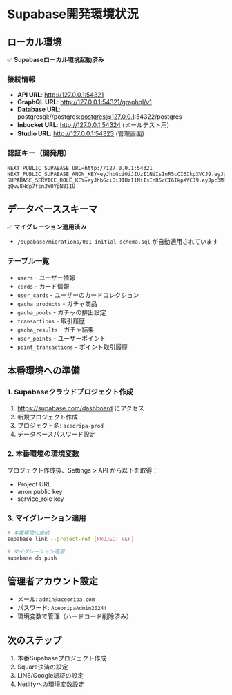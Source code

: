 # Supabase開発環境状況

## ローカル環境
✅ **Supabaseローカル環境起動済み**

### 接続情報
- **API URL**: http://127.0.0.1:54321
- **GraphQL URL**: http://127.0.0.1:54321/graphql/v1
- **Database URL**: postgresql://postgres:postgres@127.0.0.1:54322/postgres
- **Inbucket URL**: http://127.0.0.1:54324 (メールテスト用)
- **Studio URL**: http://127.0.0.1:54323 (管理画面)

### 認証キー（開発用）
```
NEXT_PUBLIC_SUPABASE_URL=http://127.0.0.1:54321
NEXT_PUBLIC_SUPABASE_ANON_KEY=eyJhbGciOiJIUzI1NiIsInR5cCI6IkpXVCJ9.eyJpc3MiOiJzdXBhYmFzZS1kZW1vIiwicm9sZSI6ImFub24iLCJleHAiOjE5ODM4MTI5OTZ9.CRXP1A7WOeoJeXxjNni43kdQwgnWNReilDMblYTn_I0
SUPABASE_SERVICE_ROLE_KEY=eyJhbGciOiJIUzI1NiIsInR5cCI6IkpXVCJ9.eyJpc3MiOiJzdXBhYmFzZS1kZW1vIiwicm9sZSI6InNlcnZpY2Vfcm9sZSIsImV4cCI6MTk4MzgxMjk5Nn0.EGIM96RAZx35lJzdJsyH-qQwv8Hdp7fsn3W0YpN81IU
```

## データベーススキーマ
✅ **マイグレーション適用済み**
- `/supabase/migrations/001_initial_schema.sql` が自動適用されています

### テーブル一覧
- `users` - ユーザー情報
- `cards` - カード情報
- `user_cards` - ユーザーのカードコレクション
- `gacha_products` - ガチャ商品
- `gacha_pools` - ガチャの排出設定
- `transactions` - 取引履歴
- `gacha_results` - ガチャ結果
- `user_points` - ユーザーポイント
- `point_transactions` - ポイント取引履歴

## 本番環境への準備

### 1. Supabaseクラウドプロジェクト作成
1. https://supabase.com/dashboard にアクセス
2. 新規プロジェクト作成
3. プロジェクト名: `aceoripa-prod`
4. データベースパスワード設定

### 2. 本番環境の環境変数
プロジェクト作成後、Settings > API から以下を取得：
- Project URL
- anon public key
- service_role key

### 3. マイグレーション適用
```bash
# 本番環境に接続
supabase link --project-ref [PROJECT_REF]

# マイグレーション適用
supabase db push
```

## 管理者アカウント設定
- メール: `admin@aceoripa.com`
- パスワード: `AceoripaAdmin2024!`
- 環境変数で管理（ハードコード削除済み）

## 次のステップ
1. 本番Supabaseプロジェクト作成
2. Square決済の設定
3. LINE/Google認証の設定
4. Netlifyへの環境変数設定
